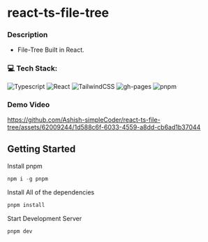 
# react-ts-file-tree

### Description
- File-Tree Built in React.

### 💻 Tech Stack:

![Typescript](https://img.shields.io/badge/typescript-%23323330.svg?style=for-the-badge&logo=typescript&logoColor=%3178c6) ![React](https://img.shields.io/badge/react-%2320232a.svg?style=for-the-badge&logo=react&logoColor=%2361DAFB)  ![TailwindCSS](https://img.shields.io/badge/tailwind-%231572B6.svg?style=for-the-badge&logo=tailwindcss3&logoColor=white) ![gh-pages](https://img.shields.io/badge/github%20pages-purple.svg?style=for-the-badge&logo=GitHub&logoColor=white)  ![pnpm](https://img.shields.io/badge/pnpm-black.svg?style=for-the-badge&logo=Pnpm&logoColor=yellow)

### Demo Video

https://github.com/Ashish-simpleCoder/react-ts-file-tree/assets/62009244/1d588c6f-6033-4559-a8dd-cb6ad1b37044


## Getting Started

Install pnpm
```js
npm i -g pnpm
````

Install All of the dependencies
```js 
pnpm install
```

Start Development Server
```bash
pnpm dev
```
